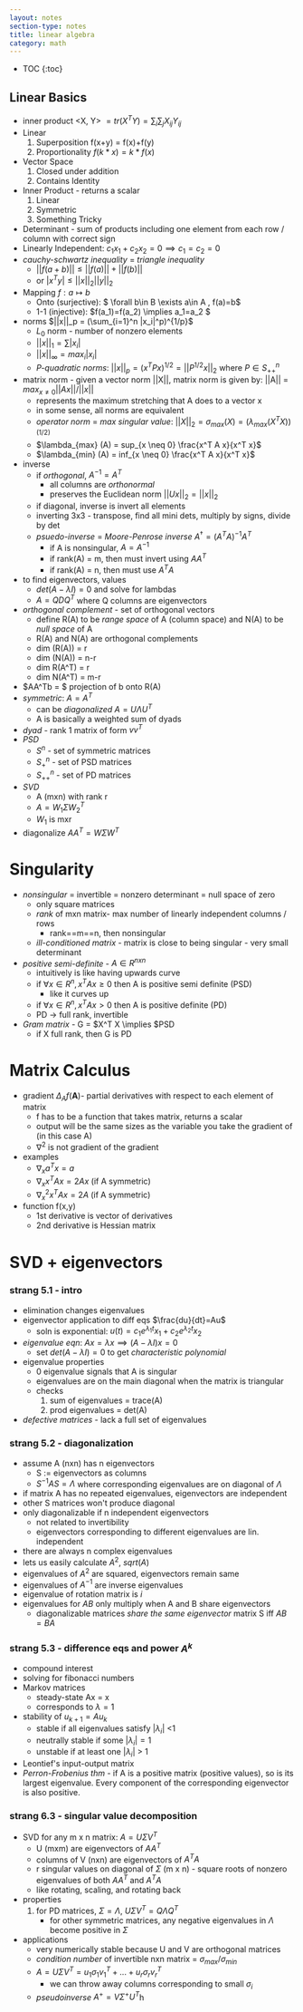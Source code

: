 ```yaml
---
layout: notes
section-type: notes
title: linear algebra
category: math
---
```


* TOC
{:toc}

## Linear Basics
- inner product <X, Y> $= tr(X^TY) = \sum_i \sum_j X_{ij} Y_{ij}$
- Linear 
    1. Superposition f(x+y) =  f(x)+f(y) 
    2. Proportionality $f(k*x) = k*f(x)$
- Vector Space
    1. Closed under addition
    2. Contains Identity
- Inner Product - returns a scalar
    1. Linear
    2. Symmetric
    3. Something Tricky
- Determinant - sum of products including one element from each row / column with correct sign
- Linearly Independent: $c_1x_1+c_2x_2=0 \implies c_1=c_2=0$
- *cauchy-schwartz inequality* = *triangle inequality*
	- $||f(a+b)|| \leq ||f(a)|| + ||f(b)||$
	- or $|x^T y| \leq ||x||_2 ||y||_2$
- Mapping $f: a \mapsto b$
    - Onto (surjective): $ \forall b\in B \exists a\in A \, f(a)=b$
    - 1-1 (injective): $f(a_1)=f(a_2) \implies a_1=a_2 $
- norms  $||x||_p = (\sum_{i=1}^n |x_i|^p)^{1/p}$
	- $L_0$ norm - number of nonzero elements
	- $||x||_1 = \sum |x_i|$
	- $||x||_\infty = max_i |x_i|$
	- *P-quadratic norms*: $||x||_p = (x^TPx)^{1/2} = || P^{1/2} x ||_2$ where $P \in S_{++}^n$
- matrix norm - given a vector norm ||X||, matrix norm is given by: ||A|| = $max_{x ≠ 0} ||Ax|| / ||x||$
	- represents the maximum stretching that A does to a vector x
	- in some sense, all norms are equivalent
	- *operator norm* = *max singular value*: $||X||_2 = \sigma_{max}(X) = (\lambda_{max} (X^TX))^{(1/2)}$
	- $\lambda_{max} (A) = sup_{x \neq 0} \frac{x^T A x}{x^T x}$
	- $\lambda_{min} (A) = inf_{x \neq 0} \frac{x^T A x}{x^T x}$
- inverse
    - if *orthogonal*, $A^{-1} = A^T$
    	- all columns are *orthonormal*
    	- preserves the Euclidean norm $||Ux||_2 = ||x||_2$
    - if diagonal, inverse is invert all elements
    - inverting 3x3 - transpose, find all mini dets, multiply by signs, divide by det
    - *psuedo-inverse* = *Moore-Penrose inverse* $A^\dagger = (A^T A)^{-1} A^T$
		- if A is nonsingular, $A = A^{-1}$
		- if rank(A) = m, then must invert using $A A^T$
		- if rank(A) = n, then must use $A^T A$
- to find eigenvectors, values
    - $det(A-\lambda I)=0$ and solve for lambdas
    - $A = QDQ^T$ where Q columns are eigenvectors
- *orthogonal complement* - set of orthogonal vectors
	- define R(A) to be *range space* of A (column space) and N(A) to be *null space* of A
	- R(A) and N(A) are orthogonal complements
	- dim (R(A)) = r
	- dim (N(A)) = n-r
	- dim R(A^T) = r
	- dim N(A^T) = m-r
- $AA^Tb = $ projection of b onto R(A)
- *symmetric*: $A=A^T$
	- can be *diagonalized* $A = U \Lambda U^T$
	- A is basically a weighted sum of dyads
- *dyad* - rank 1 matrix of form $vv^T$
- *PSD*
	- $S^n$ - set of symmetric matrices
	- $S^n_+$ - set of PSD matrices
	- $S^n_{++}$ - set of PD matrices
- *SVD*
	- A (mxn) with rank r
	- $A = W_1 \Sigma W_2^T$
	- $W_1$ is mxr
- diagonalize $AA^T = W \Sigma W^T$

   
# Singularity
- *nonsingular* = invertible = nonzero determinant = null space of zero
    - only square matrices
    - *rank* of mxn matrix- max number of linearly independent columns / rows
    	- rank==m==n, then nonsingular
    - *ill-conditioned matrix* - matrix is close to being singular - very small determinant
- *positive semi-definite* -  $A \in R^{nxn}$
    - intuitively is like having upwards curve
    - if $\forall x \in R^n, x^TAx \geq 0$ then A is positive semi definite (PSD)
    	- like it curves up
    - if $\forall x \in R^n, x^TAx > 0$ then A is positive definite (PD)
    - PD $\to$ full rank, invertible
- *Gram matrix* - G = $X^T X \implies $PSD
    - if X full rank, then G is PD
    
# Matrix Calculus
- gradient $\Delta_A f(\mathbf{A})$- partial derivatives with respect to each element of matrix
    - f has to be a function that takes matrix, returns a scalar
    - output will be the same sizes as the variable you take the gradient of (in this case A)
    - $\nabla^2$ is not gradient of the gradient
- examples
    - $\nabla_x a^T x = a$
    - $\nabla_x x^TAx = 2Ax$ (if A symmetric)
    - $\nabla_x^2 x^TAx = 2A$ (if A symmetric)
- function f(x,y)
    - 1st derivative is vector of derivatives
    - 2nd derivative is Hessian matrix

# SVD + eigenvectors
### strang 5.1 - intro
- elimination changes eigenvalues
- eigenvector application to diff eqs $\frac{du}{dt}=Au$
	- soln is exponential: $u(t) = c_1 e^{\lambda_1 t} x_1 + c_2 e^{\lambda_2 t} x_2$
- *eigenvalue eqn*: $Ax = \lambda x \implies (A-\lambda I)x=0$
	- set $det(A-\lambda I) = 0$ to get *characteristic polynomial*
- eigenvalue properties
	- 0 eigenvalue signals that A is singular
	- eigenvalues are on the main diagonal when the matrix is triangular
	- checks
		1. sum of eigenvalues = trace(A)
		2. prod eigenvalues = det(A)
- *defective matrices* - lack a full set of eigenvalues

### strang 5.2 - diagonalization
- assume A (nxn) has n eigenvectors
	- S := eigenvectors as columns
	- $S^{-1} A S = \Lambda$ where corresponding eigenvalues are on diagonal of $\Lambda$
- if matrix A has no repeated eigenvalues, eigenvectors are independent
- other S matrices won't produce diagonal
- only diagonalizable if n independent eigenvectors
	- not related to invertibility
	- eigenvectors corresponding to different eigenvalues are lin. independent
- there are always n complex eigenvalues
- lets us easily calculate $A^2$, $sqrt(A)$
- eigenvalues of $A^2$ are squared, eigenvectors remain same
- eigenvalues of $A^{-1}$ are inverse eigenvalues
- eigenvalue of rotation matrix is $i$
- eigenvalues for $AB$ only multiply when A and B share eigenvectors
	- diagonalizable matrices *share the same eigenvector* matrix S iff $AB = BA$
	
### strang 5.3 - difference eqs and power $A^k$
- compound interest
- solving for fibonacci numbers
- Markov matrices
	- steady-state Ax = x 
	- corresponds to $\lambda = 1$
- stability of $u_{k+1} = A u_k$
	- stable if all eigenvalues satisfy $|\lambda_i|$  <1
	- neutrally stable if some $|\lambda_i|=1$
	- unstable if at least one $|\lambda_i|$ > 1
- Leontief's input-output matrix
- *Perron-Frobenius thm* - if A is a positive matrix (positive values), so is its largest eigenvalue. Every component of the corresponding eigenvector is also positive.

### strang 6.3 - singular value decomposition
- SVD for any m x n matrix: $A=U\Sigma V^T$
	- U (mxm) are eigenvectors of $AA^T$
	- columns of V (nxn) are eigenvectors of $A^TA$
	- r singular values on diagonal of $\Sigma$ (m x n) - square roots of nonzero eigenvalues of both $AA^T$ and $A^TA$
	- like rotating, scaling, and rotating back
- properties
	1. for PD matrices, $\Sigma=\Lambda$, $U\Sigma V^T = Q \Lambda Q^T$
		- for other symmetric matrices, any negative eigenvalues in $\Lambda$ become positive in $\Sigma$
- applications
	- very numerically stable because U and V are orthogonal matrices
	- *condition number* of invertible nxn matrix = $\sigma_{max} / \sigma_{min}$
	- $A=U\Sigma V^T = u_1 \sigma_1 v_1^T + ... + u_r \sigma_r v_r^T$
		- we can throw away columns corresponding to small $\sigma_i$
	- *pseudoinverse* $A^+ = V \Sigma^+ U^T$h